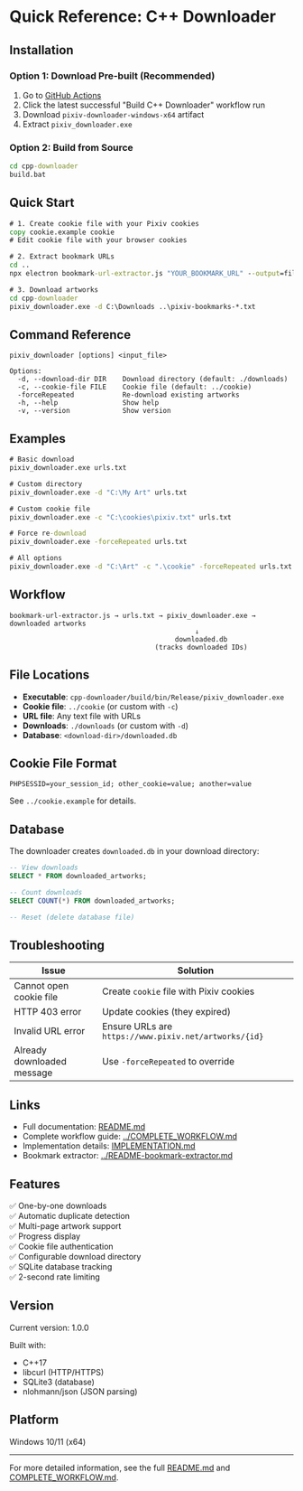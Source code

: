 # Quick Reference: C++ Downloader

## Installation

### Option 1: Download Pre-built (Recommended)
1. Go to [GitHub Actions](https://github.com/RalpizarB/pixiv-omina-singleDownload/actions)
2. Click the latest successful "Build C++ Downloader" workflow run
3. Download `pixiv-downloader-windows-x64` artifact
4. Extract `pixiv_downloader.exe`

### Option 2: Build from Source
```cmd
cd cpp-downloader
build.bat
```

## Quick Start

```cmd
# 1. Create cookie file with your Pixiv cookies
copy cookie.example cookie
# Edit cookie file with your browser cookies

# 2. Extract bookmark URLs
cd ..
npx electron bookmark-url-extractor.js "YOUR_BOOKMARK_URL" --output=file

# 3. Download artworks
cd cpp-downloader
pixiv_downloader.exe -d C:\Downloads ..\pixiv-bookmarks-*.txt
```

## Command Reference

```
pixiv_downloader [options] <input_file>

Options:
  -d, --download-dir DIR    Download directory (default: ./downloads)
  -c, --cookie-file FILE    Cookie file (default: ../cookie)
  -forceRepeated            Re-download existing artworks
  -h, --help                Show help
  -v, --version             Show version
```

## Examples

```cmd
# Basic download
pixiv_downloader.exe urls.txt

# Custom directory
pixiv_downloader.exe -d "C:\My Art" urls.txt

# Custom cookie file
pixiv_downloader.exe -c "C:\cookies\pixiv.txt" urls.txt

# Force re-download
pixiv_downloader.exe -forceRepeated urls.txt

# All options
pixiv_downloader.exe -d "C:\Art" -c ".\cookie" -forceRepeated urls.txt
```

## Workflow

```
bookmark-url-extractor.js → urls.txt → pixiv_downloader.exe → downloaded artworks
                                              ↓
                                         downloaded.db
                                    (tracks downloaded IDs)
```

## File Locations

- **Executable**: `cpp-downloader/build/bin/Release/pixiv_downloader.exe`
- **Cookie file**: `../cookie` (or custom with `-c`)
- **URL file**: Any text file with URLs
- **Downloads**: `./downloads` (or custom with `-d`)
- **Database**: `<download-dir>/downloaded.db`

## Cookie File Format

```
PHPSESSID=your_session_id; other_cookie=value; another=value
```

See `../cookie.example` for details.

## Database

The downloader creates `downloaded.db` in your download directory:

```sql
-- View downloads
SELECT * FROM downloaded_artworks;

-- Count downloads
SELECT COUNT(*) FROM downloaded_artworks;

-- Reset (delete database file)
```

## Troubleshooting

| Issue | Solution |
|-------|----------|
| Cannot open cookie file | Create `cookie` file with Pixiv cookies |
| HTTP 403 error | Update cookies (they expired) |
| Invalid URL error | Ensure URLs are `https://www.pixiv.net/artworks/{id}` |
| Already downloaded message | Use `-forceRepeated` to override |

## Links

- Full documentation: [README.md](README.md)
- Complete workflow guide: [../COMPLETE_WORKFLOW.md](../COMPLETE_WORKFLOW.md)
- Implementation details: [IMPLEMENTATION.md](IMPLEMENTATION.md)
- Bookmark extractor: [../README-bookmark-extractor.md](../README-bookmark-extractor.md)

## Features

✅ One-by-one downloads  
✅ Automatic duplicate detection  
✅ Multi-page artwork support  
✅ Progress display  
✅ Cookie file authentication  
✅ Configurable download directory  
✅ SQLite database tracking  
✅ 2-second rate limiting  

## Version

Current version: 1.0.0

Built with:
- C++17
- libcurl (HTTP/HTTPS)
- SQLite3 (database)
- nlohmann/json (JSON parsing)

## Platform

Windows 10/11 (x64)

---

For more detailed information, see the full [README.md](README.md) and [COMPLETE_WORKFLOW.md](../COMPLETE_WORKFLOW.md).
